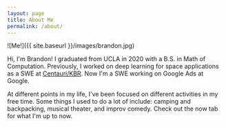 ```yaml
---
layout: page
title: About Me
permalink: /about/
---
```

![Me!]({{ site.baseurl }}/images/brandon.jpg)

Hi, I'm Brandon! I graduated from UCLA in 2020 with a B.S. in Math of Computation. Previously, I worked on deep learning
for space applications as a SWE at [Centauri/KBR](https://www.kbr.com/en/centauri-now-kbr). Now I'm a SWE working on
Google Ads at Google.

At different points in my life, I've been focused on different activities in my free time. Some things I used to do a
lot of include: camping and backpacking, musical theater, and improv comedy. Check out the now tab for what I'm up to
now.
